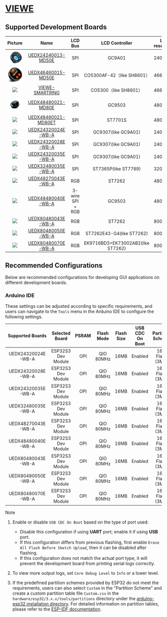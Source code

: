# [VIEWE](https://viewedisplay.com/)

## Supported Development Boards

|                                                **Picture**                                                 |                                                                        **Name**                                                                         |   **LCD Bus**    |        **LCD Controller**         | **LCD resolution** | **Touch Bus** | **Touch Controller** |
| :--------------------------------------------------------------------------------------------------------: | :-----------------------------------------------------------------------------------------------------------------------------------------------------: | :--------------: | :-------------------------------: | ------------------ | :-----------: | :------------------: |
|     <img src="https://github.com/VIEWESMART/UEDX24240013-MD50ESP32_1.3inch-Knob/blob/main/image/1.3.png" width="160">     | [UEDX24240013-MD50E](https://viewedisplay.com/product/esp32-1-28-inch-240x240-round-tft-knob-display-gc9a01-arduino-lvgl/) |       SPI        |        GC9A01        | 240x240            |            |              |
|     <img src="https://github.com/VIEWESMART/UEDX46460015-MD50ESP32-1.5inch-Touch-Knob-Display/blob/main/image/1.5.jpg" width="120">     | [UEDX46460015-MD50E](https://viewedisplay.com/product/esp32-1-5-inch-466x466-round-amoled-knob-display-touch-screen-arduino-lvgl/) |       SPI        |        CO5300AF-42（like SH8601）        | 466x466           |     I2C       |       CST820       |
|     <img src="https://viewedisplay.com/wp-content/uploads/2025/06/1.11.jpg" width="170">     | [VIEWE-SMARTRING](https://viewedisplay.com/product/esp32-1-8-inch-round-amoled-touch-display-arduino-lvgl-wifi-voice-assistant-ai-smart-displays/) |       SPI        |        CO5300（like SH8601）        | 466x466           |     I2C       |       CST820       |
|     <img src="https://github.com/VIEWESMART/UEDX48480021-MD80ESP32_2.1inch-Knob/blob/main/image/2.1.jpg" width="170">     | [UEDX48480021-MD80E](https://viewedisplay.com/product/esp32-2-1-inch-480x480-round-tft-knob-display-rotary-encoder-arduino-lvgl/) |       SPI        |        GC9503        | 480x480           |            |              |
|     <img src="https://github.com/VIEWESMART/UEDX48480021-MD80ESP32-2.1inch-Touch-Knob-Display/blob/main/image/%E5%BE%AE%E4%BF%A1%E5%9B%BE%E7%89%87_20241129110611.jpg" width="150">     | [UEDX48480021-MD80ET](https://viewedisplay.com/product/esp32-2-1-inch-480x480-round-tft-knob-touch-display-rotary-encoder-arduino-lvgl/) |       SPI        |      ST7701S      | 480x480      |    I2C    |     CST826(like CST820)         |
|     <img src="https://viewedisplay.com/wp-content/uploads/2024/11/UEDX24320024E-WB-A.jpg" width="150">     | [UEDX24320024E-WB-A](https://viewedisplay.com/product/esp32-2-4-inch-240x320-rgb-ips-tft-display-touch-screen-arduino-lvgl-wifi-ble-uart-smart-module/) |       SPI        |        GC9307(like GC9A01)        | 240x320            |      I2C      |       CHSC6540       |
|     <img src="https://viewedisplay.com/wp-content/uploads/2024/11/UEDX24320028E-WB-A.jpg" width="150">     | [UEDX24320028E-WB-A](https://viewedisplay.com/product/esp32-2-8-inch-240x320-mcu-ips-tft-display-touch-screen-arduino-lvgl-wifi-ble-uart-smart-module/) |       SPI        |        GC9307(like GC9A01)        | 240x320            |      I2C      |       CHSC6540       |
|    <img src="https://viewedisplay.com/wp-content/uploads/2024/11/UEDX24320035E-WB-A-1.jpg" width="150">    | [UEDX24320035E-WB-A](https://viewedisplay.com/product/esp32-3-5-inch-240x320-mcu-ips-tft-display-touch-screen-arduino-lvgl-wifi-ble-uart-smart-module/) |       SPI        |        GC9307(like GC9A01)        | 240x320            |      I2C      |       CHSC6540       |
|     <img src="https://viewedisplay.com/wp-content/uploads/2024/11/UEDX32480035E-WB-A.jpg" width="150">     |  [UEDX32480035E-WB-A](https://viewedisplay.com/product/esp32-3-5-inch-320x4-mcu-ips-tft-display-touch-screen-arduino-lvgl-wifi-ble-uart-smart-module/)  |       SPI        |       ST7365P(like ST7789)        | 320x480            |      I2C      |       CHSC6540       |
|      <img src="https://viewedisplay.com/wp-content/uploads/2024/07/UEDX80480043E-13.jpg" width="150">      | [UEDX48270043E-WB-A](https://viewedisplay.com/product/esp32-4-3-inch-480x272-rgb-ips-tft-display-touch-screen-arduino-lvgl-wifi-ble-uart-smart-module/) |       RGB        |              ST7262               | 480x272            |      I2C      |        GT911         |
| <img src="https://viewedisplay.com/wp-content/uploads/2024/07/DX48480040E-WB-A-%E6%AD%A3.jpg" width="150"> |                       [UEDX48480040E-WB-A](https://viewedisplay.com/product/esp32-4-inch-tft-display-touch-screen-arduino-lvgl/)                        | 3-wire SPI + RGB |              GC9503               | 480x480            |      I2C      | FT6336U(like FT5x06) |
|      <img src="https://viewedisplay.com/wp-content/uploads/2024/07/UEDX80480043E-13.jpg" width="150">      |              [UEDX80480043E-WB-A](https://viewedisplay.com/product/esp32-4-3-inch-800x480-rgb-ips-tft-display-touch-screen-arduino-lvgl/)               |       RGB        |              ST7262               | 800x480            |      I2C      |        GT911         |
|       <img src="https://viewedisplay.com/wp-content/uploads/2024/06/DX80480050E-aa.jpg" width="150">       |               [UEDX80480050E-WB-A](https://viewedisplay.com/product/esp32-5-inch-800x480-rgb-ips-tft-display-touch-screen-arduino-lvgl/)                |       RGB        |     ST7262E43-G4(like ST7262)     | 800x480            |      I2C      |        GT911         |
|       <img src="https://viewedisplay.com/wp-content/uploads/2024/08/DX80480070E-a2.jpg" width="150">       |             [UEDX80480070E-WB-A](https://viewedisplay.com/product/esp32-7-inch-800x480-rgb-ips-tft-display-touch-screen-arduino-lvgl-uart/)             |       RGB        | EK9716BD3+EK73002AB2(like ST7262) | 800x480            |      I2C      |        GT911         |

## Recommended Configurations

Below are recommended configurations for developing GUI applications on different development boards.

### Arduino IDE

These settings can be adjusted according to specific requirements, and users can navigate to the `Tools` menu in the Arduino IDE to configure the following settings.

|  Supported Boards  |   Selected Board   | PSRAM | Flash Mode | Flash Size | USB CDC On Boot | Partition Scheme |
| :----------------: | :----------------: | :---: | :--------: | :--------: | :-------------: | :--------------: |
| UEDX24320024E-WB-A | ESP32S3 Dev Module |  OPI  | QIO 80MHz  |    16MB    |     Enabled     | 16M Flash (3MB)  |
| UEDX24320028E-WB-A | ESP32S3 Dev Module |  OPI  | QIO 80MHz  |    16MB    |     Enabled     | 16M Flash (3MB)  |
| UEDX24320035E-WB-A | ESP32S3 Dev Module |  OPI  | QIO 80MHz  |    16MB    |     Enabled     | 16M Flash (3MB)  |
| UEDX32480035E-WB-A | ESP32S3 Dev Module |  OPI  | QIO 80MHz  |    16MB    |     Enabled     | 16M Flash (3MB)  |
| UEDX48270043E-WB-A | ESP32S3 Dev Module |  OPI  | QIO 80MHz  |    16MB    |     Enabled     | 16M Flash (3MB)  |
| UEDX48480040E-WB-A | ESP32S3 Dev Module |  OPI  | QIO 80MHz  |    16MB    |     Enabled     | 16M Flash (3MB)  |
| UEDX80480043E-WB-A | ESP32S3 Dev Module |  OPI  | QIO 80MHz  |    16MB    |     Enabled     | 16M Flash (3MB)  |
| UEDX80480050E-WB-A | ESP32S3 Dev Module |  OPI  | QIO 80MHz  |    16MB    |     Enabled     | 16M Flash (3MB)  |
| UEDX80480070E-WB-A | ESP32S3 Dev Module |  OPI  | QIO 80MHz  |    16MB    |     Enabled     | 16M Flash (3MB)  |

> [!NOTE]
> 1. Enable or disable `USB CDC On Boot` based on the type of port used:
>
>    * Disable this configuration if using **UART** port; enable it if using **USB** port.
>    * If this configuration differs from previous flashing, first enable `Erase All Flash Before Sketch Upload`, then it can be disabled after flashing.
>    * If this configuration does not match the actual port type, it will prevent the development board from printing serial logs correctly.
>
> 2. To view more output logs, set `Core Debug Level` to `Info` or a lower level.
> 3. If the predefined partition schemes provided by ESP32 do not meet the requirements, users can also select `Custom` in the "Partition Scheme" and create a custom partition table file `Custom.csv` in the `hardware/esp32/3.x.x/tools/partitions` directory under the [arduino-esp32 installation directory](#where-are-the-installation-directory-for-arduino-esp32-and-the-sdk-located). For detailed information on partition tables, please refer to the [ESP-IDF documentation](https://docs.espressif.com/projects/esp-idf/en/latest/esp32/api-guides/partition-tables.html).
